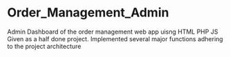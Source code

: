 # Order_Management_Admin
Admin Dashboard of the order management web app uisng HTML PHP JS
Given as a half done project. Implemented several major functions adhering to the project architecture
